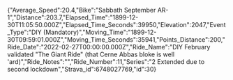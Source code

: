 {"Average_Speed":20.4,"Bike":"Sabbath September AR-1","Distance":203.7,"Elapsed_Time":"1899-12-30T11:05:50.000Z","Elapsed_Time_Seconds":39950,"Elevation":2047,"Event_Type":"DIY (Mandatory)","Moving_Time":"1899-12-30T09:59:01.000Z","Moving_Time_Seconds":35941,"Points_Distance":200,"Ride_Date":"2022-02-27T00:00:00.000Z","Ride_Name":"DIY February validated \"The Giant Ride\" (that Cerne Abbas bloke is well 'ard)","Ride_Notes":"","Ride_Number":11,"Series":"2 Extended due to second lockdown","Strava_id":6748027769,"id":30}